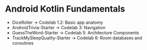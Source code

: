# Android Kotlin Fundamentals

- DiceRoller -> Codelab 1.2: Basic app anatomy
- AndroidTrivia-Starter -> Codelab 3: Navigation
- GuessTheWord-Starter -> Codelab 5: Architecture Components
- TrackMySleepQuality-Starter -> Codelab 6: Room databases and coroutines
